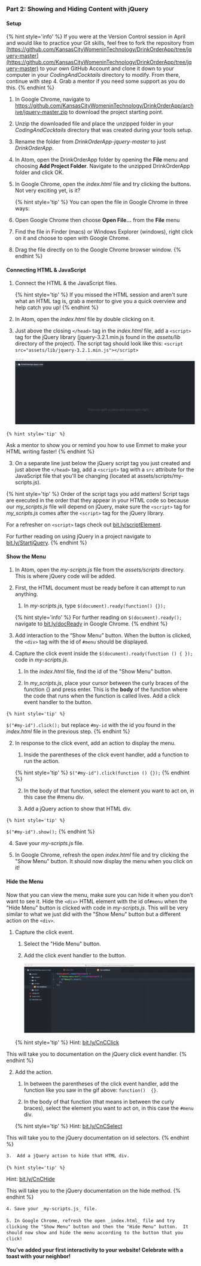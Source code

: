 ### Part 2: Showing and Hiding Content with jQuery

#### Setup

{% hint style='info' %}
If you were at the Version Control session in April and would like to practice your Git skills, feel free to fork the repository from [https://github.com/KansasCityWomeninTechnology/DrinkOrderApp/tree/jquery-master](https://github.com/KansasCityWomeninTechnology/DrinkOrderApp/tree/jquery-master) to your own GitHub Account and clone it down to your computer in your _CodingAndCocktails_ directory to modify.  From there, continue with step 4. Grab a mentor if you need some support as you do this.
{% endhint %}

1.  In Google Chrome, navigate to https://github.com/KansasCityWomeninTechnology/DrinkOrderApp/archive/jquery-master.zip to download the project starting point.

2. Unzip the downloaded file and place the unzipped folder in your _CodingAndCocktails_ directory that was created during your tools setup.

3. Rename the folder from _DrinkOrderApp-jquery-master_ to just _DrinkOrderApp_.

4. In Atom, open the DrinkOrderApp folder by opening the **File** menu and choosing **Add Project Folder**. Navigate to the unzipped DrinkOrderApp folder and click OK.

5.  In Google Chrome, open the _index.html_ file and try clicking the buttons.  Not very exciting yet, is it?

    {% hint style='tip' %}
You can open the file in Google Chrome in three ways:

 1. Open Google Chrome then choose **Open File...** from the **File** menu
 
 2. Find the file in Finder (macs) or Windows Explorer (windows), right click on it and choose to open with Google Chrome.
 
 3. Drag the file directly on to the Google Chrome browser window.
    {% endhint %}

#### Connecting HTML & JavaScript

1. Connect the HTML & the JavaScript files.

    {% hint style='tip' %}
If you missed the HTML session and aren't sure what an HTML tag is, grab a mentor to give you a quick overview and help catch you up!
    {% endhint %}

  1.  In Atom, open the _index.html_ file by double clicking on it.  

  2. Just above the closing `</head>` tag in the _index.html_ file, add a `<script>` tag for the jQuery library (jquery-3.2.1.min.js found in the _assets/lib_ directory of the project). The script tag should look like this: `<script src="assets/lib/jquery-3.2.1.min.js"></script>`
  
      ![](/images/addScript.gif)
      
    {% hint style='tip' %}
Ask a mentor to show you or remind you how to use Emmet to make your HTML writing faster!
    {% endhint %}

   3. On a separate line just below the jQuery script tag you just created and just above the `</head>` tag, add a `<script>` tag with a `src` attribute for the JavaScript file that you'll be changing (located at assets/scripts/my-scripts.js).

   {% hint style='tip' %}
Order of the script tags you add matters! Script tags are executed in the order that they appear in your HTML code so because our _my_scripts.js_ file will depend on jQuery, make sure the `<script>` tag for _my_scripts.js_ comes after the `<script>` tag for the jQuery library.

For a refresher on `<script>` tags check out [bit.ly/scriptElement](http://bit.ly/scriptElement).

For further reading on using jQuery in a project navigate to [bit.ly/StartjQuery](http://bit.ly/StartjQuery).
    {% endhint %}

#### Show the Menu
1.  In Atom, open the _my-scripts.js_ file from the _assets/scripts_ directory. This is where jQuery code will be added.

2.  First, the HTML document must be ready before it can attempt to run anything.  

    1. In _my-scripts.js_, type `$(document).ready(function() {});`

    {% hint style='info' %}
For further reading on `$(document).ready();` navigate to [bit.ly/docReady](http://bit.ly/docReady) in Google Chrome.
    {% endhint %}

3. Add interaction to the “Show Menu” button.  When the button is clicked, the `<div>` tag with the id of `#menu` should be displayed.

  1.  Capture the click event inside the `$(document).ready(function () { });` code in _my-scripts.js_.

      1.  In the _index.html_ file, find the id of the "Show Menu" button.

      2.  In _my_scripts.js_, place your cursor between the curly braces of the function {} and press enter.  This is the **body** of the function where the code that runs when the function is called lives.  Add a click event handler to the button.

    {% hint style='tip' %}
`$("#my-id").click();` but replace `#my-id` with the id you found in the _index.html_ file in the previous step.
    {% endhint %}

  2.  In response to the click event, add an action to display the menu.

      1.  Inside the parentheses of the click event handler, add a function to run the action.

        {% hint style='tip' %}
`$("#my-id").click(function () {});`
        {% endhint %}

      2.  In the body of that function, select the element you want to act on, in this case the #menu div.

      3.  Add a jQuery action to show that HTML div.

    {% hint style='tip' %}
`$("#my-id").show();`
    {% endhint %}
    
4. Save your _my-scripts.js_ file.

5. In Google Chrome, refresh the open _index.html_ file and try clicking the "Show Menu" button.  It should now display the menu when you click on it!

#### Hide the Menu
Now that you can view the menu, make sure you can hide it when you don’t want to see it. Hide the `<div>` HTML element with the id of`#menu` when the "Hide Menu" button is clicked with code in _my-scripts.js_.  This will be very similar to what we just did with the "Show Menu" button but a different action on the `<div>`.

1.  Capture the click event.

    1.  Select the "Hide Menu" button.

    2.  Add the click event handler to the button.
    
        ![](/images/selectHideMenu.gif)
    
    {% hint style='tip' %}
Hint: [bit.ly/CnCClick](http://bit.ly/CnCClick)

This will take you to documentation on the jQuery click event handler.
    {% endhint %}

2.  Add the action.

    1.  In between the parentheses of the click event handler, add the function like you saw in the gif above: `function()  {}`.

    2.  In the body of that function (that means in between the curly braces), select the element you want to act on, in this case the `#menu` div.

    {% hint style='tip' %}
Hint: [bit.ly/CnCSelect](http://bit.ly/CnCSelect)

This will take you to the jQuery documentation on id selectors.
    {% endhint %}

    3.  Add a jQuery action to hide that HTML div.

    {% hint style='tip' %}
Hint: [bit.ly/CnCHide](http://bit.ly/CnCHide)

This will take you to the jQuery documentation on the hide method.
    {% endhint %}
    
    4. Save your _my-scripts.js_ file.

    5. In Google Chrome, refresh the open _index.html_ file and try clicking the "Show Menu" button and then the "Hide Menu" button.  It should now show and hide the menu according to the button that you click!

**You’ve added your first interactivity to your website! Celebrate with a toast with your neighbor!**
